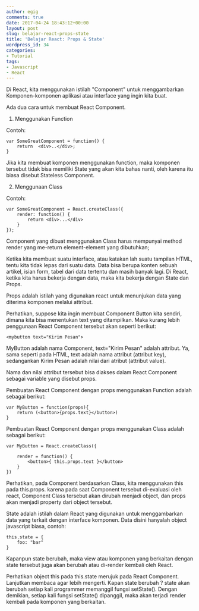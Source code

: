 ```yaml
---
author: egig
comments: true
date: 2017-04-24 18:43:12+00:00
layout: post
slug: belajar-react-props-state
title: 'Belajar React: Props & State'
wordpress_id: 34
categories:
- Tutorial
tags:
- Javascript
- React
---
```


Di React, kita menggunakan istilah "Component" untuk menggambarkan Komponen-komponen aplikasi atau interface yang ingin kita buat.

Ada dua cara untuk membuat React Component.

<!-- more -->

1. Menggunakan Function

Contoh:

    
    
    var SomeGreatComponent = function() {
        return  <div>..</div>;
    }
    



Jika kita membuat komponen menggunakan function, maka komponen tersebut tidak bisa memiliki State yang akan kita bahas nanti, oleh karena itu biasa disebut Stateless Component.

2. Menggunaan Class

Contoh:


    
    
    var SomeGreatComponent = React.createClass({
        render: function() {
            return <div>...</div>
        }
    });
    




Component yang dibuat menggunakan Class harus mempunyai method render yang me-return element-element yang dibutuhkan;

Ketika kita membuat suatu interface, atau katakan lah suatu tampilan HTML, tentu kita tidak lepas dari suatu data. Data bisa berupa konten sebuah artikel, isian form, tabel dari data tertentu dan masih banyak lagi. Di React, ketika kita harus bekerja dengan data, maka kita bekerja dengan State dan Props.

Props adalah istilah yang digunakan react untuk menunjukan data yang diterima komponen melalui attribut.

Perhatikan, suppose kita ingin membuat Component Button kita sendiri, dimana kita bisa menentukan text yang ditampilkan. Maka kurang lebih penggunaan React Component tersebut akan seperti berikut:


    
    
    <mybutton text="Kirim Pesan">
    



MyButton adalah nama Component, text="Kirim Pesan" adalah attribut. Ya, sama seperti pada HTML, text adalah nama attribut (attribut key), sedangankan Kirim Pesan adalah nilai dari atribut (attribut value).

Nama dan nilai attribut tersebut bisa diakses dalam React Component sebagai variable yang disebut props.

Pembuatan React Component dengan props menggunakan Function adalah sebagai berikut:


    
    
    var MyButton = function(props){    
        return (<button>{props.text}</button>)
    }
    



Pembuatan React Component dengan props menggunakan Class adalah sebagai berikut:


    
    
    var MyButton = React.createClass({
    
        render = function() {
            <button>{ this.props.text }</button>
        }
    })
    



Perhatikan, pada Component berdasarkan Class, kita menggunakan this pada this.props. karena pada saat Component tersebut di-evaluasi oleh react, Component Class tersebut akan dirubah menjadi object, dan props akan menjadi property dari object tersebut.


State adalah istilah dalam React yang digunakan untuk menggambarkan data yang terkait dengan interface komponen. Data disini hanyalah object javascript biasa, contoh:


    
    
    this.state = {
        foo: "bar"
    }
    



Kapanpun state berubah, maka view atau komponen yang berkaitan dengan state tersebut juga akan berubah atau di-render kembali oleh React.

Perhatikan object this pada this.state merujuk pada React Component. Lanjutkan membaca agar lebih mengerti.
Kapan state berubah ? state akan berubah setiap kali programmer memanggil fungsi setState(). Dengan demikian, setiap kali fungsi setState() dipanggil, maka akan terjadi render kembali pada komponen yang berkaitan.
